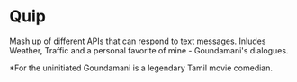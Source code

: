 # Quip
Mash up of different APIs that can respond to text messages. Inludes Weather, Traffic and a personal favorite of mine - Goundamani's dialogues. 

*For the uninitiated Goundamani is a legendary Tamil movie comedian. 
